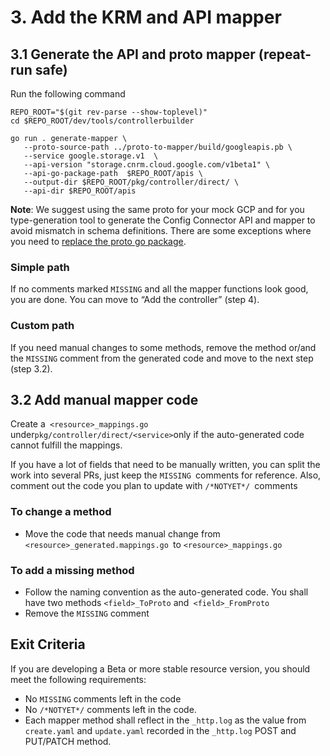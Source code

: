 # 3. Add the KRM and API mapper

## 3.1 Generate the API and proto mapper (repeat-run safe) 

Run the following command

```
REPO_ROOT="$(git rev-parse --show-toplevel)"
cd $REPO_ROOT/dev/tools/controllerbuilder

go run . generate-mapper \
   --proto-source-path ../proto-to-mapper/build/googleapis.pb \
   --service google.storage.v1  \
   --api-version "storage.cnrm.cloud.google.com/v1beta1" \
   --api-go-package-path  $REPO_ROOT/apis \
   --output-dir $REPO_ROOT/pkg/controller/direct/ \
   --api-dir $REPO_ROOT/apis 
```

**Note**: We suggest using the same proto for your mock GCP and for you type-generation tool to generate the Config Connector API and mapper to avoid mismatch in schema definitions. There are some exceptions where you need to [replace the proto go package](https://github.com/xiaoweim/k8s-config-connector/blob/master/dev/tools/controllerbuilder/pkg/codegen/mappergenerator.go#L132).

### Simple path

If no comments marked `MISSING` and all the mapper functions look good, you are done. You can move to “Add the controller” (step 4).

### Custom path

If you need manual changes to some methods, remove the method or/and the `MISSING` comment from the generated code and move to the next step (step 3.2).   


## 3.2 Add manual mapper code

Create a` <resource>_mappings.go` under` pkg/controller/direct/<service> `only if the auto-generated code cannot fulfill the mappings.

If you have a lot of fields that need to be manually written, you can split the work into several PRs, just keep the `MISSING `comments for reference. Also, comment out the code you plan to update with `/*NOTYET*/ `comments


### To change a method

* Move the code that needs manual change from `<resource>_generated.mappings.go `to `<resource>_mappings.go` 

### To add a missing method

* Follow the naming convention as the auto-generated code. You shall have two methods `<field>_ToProto` and` <field>_FromProto`
* Remove the `MISSING` comment


## Exit Criteria

If you are developing a Beta or more stable resource version, you should meet the following requirements: 

* No `MISSING` comments left in the code
* No `/*NOTYET*/` comments left in the code.
* Each mapper method shall reflect in the `_http.log` as the value from `create.yaml` and `update.yaml` recorded in the `_http.log` POST and PUT/PATCH method.